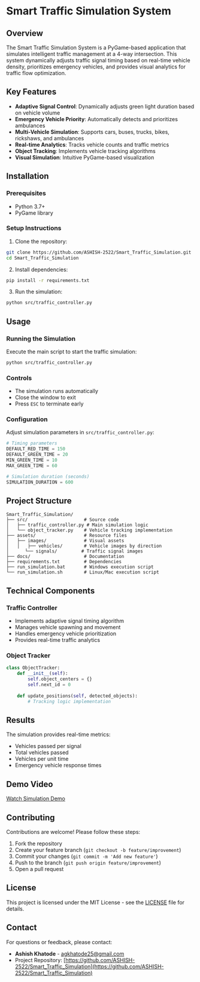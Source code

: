 # Smart Traffic Simulation System

## Overview
The Smart Traffic Simulation System is a PyGame-based application that simulates intelligent traffic management at a 4-way intersection. This system dynamically adjusts traffic signal timing based on real-time vehicle density, prioritizes emergency vehicles, and provides visual analytics for traffic flow optimization.

## Key Features

- **Adaptive Signal Control**: Dynamically adjusts green light duration based on vehicle volume
- **Emergency Vehicle Priority**: Automatically detects and prioritizes ambulances
- **Multi-Vehicle Simulation**: Supports cars, buses, trucks, bikes, rickshaws, and ambulances
- **Real-time Analytics**: Tracks vehicle counts and traffic metrics
- **Object Tracking**: Implements vehicle tracking algorithms
- **Visual Simulation**: Intuitive PyGame-based visualization

## Installation

### Prerequisites
- Python 3.7+
- PyGame library

### Setup Instructions
1. Clone the repository:
```bash
git clone https://github.com/ASHISH-2522/Smart_Traffic_Simulation.git
cd Smart_Traffic_Simulation
```

2. Install dependencies:
```bash
pip install -r requirements.txt
```

3. Run the simulation:
```bash
python src/traffic_controller.py
```

## Usage

### Running the Simulation
Execute the main script to start the traffic simulation:
```bash
python src/traffic_controller.py
```

### Controls
- The simulation runs automatically
- Close the window to exit
- Press `ESC` to terminate early

### Configuration
Adjust simulation parameters in `src/traffic_controller.py`:
```python
# Timing parameters
DEFAULT_RED_TIME = 150
DEFAULT_GREEN_TIME = 20
MIN_GREEN_TIME = 10
MAX_GREEN_TIME = 60

# Simulation duration (seconds)
SIMULATION_DURATION = 600
```

## Project Structure

```
Smart_Traffic_Simulation/
├── src/                     # Source code
│   ├── traffic_controller.py # Main simulation logic
│   └── object_tracker.py    # Vehicle tracking implementation
├── assets/                  # Resource files
│   ├── images/              # Visual assets
│   │   ├── vehicles/        # Vehicle images by direction
│      └── signals/         # Traffic signal images
├── docs/                    # Documentation
├── requirements.txt         # Dependencies
├── run_simulation.bat       # Windows execution script
└── run_simulation.sh        # Linux/Mac execution script
```

## Technical Components

### Traffic Controller
- Implements adaptive signal timing algorithm
- Manages vehicle spawning and movement
- Handles emergency vehicle prioritization
- Provides real-time traffic analytics

### Object Tracker
```python
class ObjectTracker:
    def __init__(self):
        self.object_centers = {}
        self.next_id = 0
    
    def update_positions(self, detected_objects):
        # Tracking logic implementation
```

## Results
The simulation provides real-time metrics:
- Vehicles passed per signal
- Total vehicles passed
- Vehicles per unit time
- Emergency vehicle response times


## Demo Video
[Watch Simulation Demo](assets/videos/demo.mp4)

## Contributing

Contributions are welcome! Please follow these steps:
1. Fork the repository
2. Create your feature branch (`git checkout -b feature/improvement`)
3. Commit your changes (`git commit -m 'Add new feature'`)
4. Push to the branch (`git push origin feature/improvement`)
5. Open a pull request

## License
This project is licensed under the MIT License - see the [LICENSE](LICENSE) file for details.

## Contact
For questions or feedback, please contact:
- **Ashish Khatode** - [agkhatode25@gmail.com](mailto:agkhatode25@gmail.com)
- Project Repository: [https://github.com/ASHISH-2522/Smart_Traffic_Simulation](https://github.com/ASHISH-2522/Smart_Traffic_Simulation)

